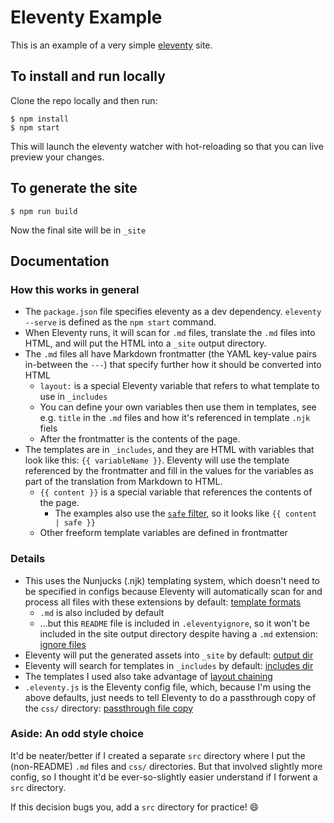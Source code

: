 # Eleventy Example

This is an example of a very simple [eleventy](https://www.11ty.dev/) site.

## To install and run locally

Clone the repo locally and then run:

```
$ npm install
$ npm start
```

This will launch the eleventy watcher with hot-reloading so that you can live preview your changes.

## To generate the site

```
$ npm run build
```

Now the final site will be in `_site`

## Documentation

### How this works in general
- The `package.json` file specifies eleventy as a dev dependency. `eleventy --serve` is defined as the `npm start` command.
- When Eleventy runs, it will scan for `.md` files, translate the `.md` files into HTML, and will put the HTML into a `_site` output directory.
- The `.md` files all have Markdown frontmatter (the YAML key-value pairs in-between the `---`) that specify further how it should be converted into HTML
  - `layout:` is a special Eleventy variable that refers to what template to use in `_includes`
  -  You can define your own variables then use them in templates, see e.g. `title` in the `.md` files and how it's referenced in template `.njk` fiels
  - After the frontmatter is the contents of the page.
- The templates are in `_includes`, and they are HTML with variables that look like this: `{{ variableName }}`. Eleventy will use the template referenced by the frontmatter and fill in the values for the variables as part of the translation from Markdown to HTML.
  - `{{ content }}` is a special variable that references the contents of the page.
    - The examples also use the [`safe` filter](https://mozilla.github.io/nunjucks/templating.html#safe), so it looks like `{{ content | safe }}`
  - Other freeform template variables are defined in frontmatter

### Details
- This uses the Nunjucks (.njk) templating system, which doesn't need to be specified in configs because Eleventy will automatically scan for and process all files with these extensions by default: [template formats](https://www.11ty.dev/docs/config/#template-formats)
  - `.md` is also included by default
  - ...but this `README` file is included in `.eleventyignore`, so it won't be included in the site output directory despite having a `.md` extension: [ignore files](https://www.11ty.dev/docs/ignores/)
- Eleventy will put the generated assets into `_site` by default: [output dir](https://www.11ty.dev/docs/config/#output-directory)
- Eleventy will search for templates in `_includes` by default: [includes dir](https://www.11ty.dev/docs/config/#directory-for-includes)
- The templates I used also take advantage of [layout chaining](https://www.11ty.dev/docs/layout-chaining/)
- `.eleventy.js` is the Eleventy config file, which, because I'm using the above defaults, just needs to tell Eleventy to do a passthrough copy of the `css/` directory: [passthrough file copy](https://www.11ty.dev/docs/copy/)

### Aside: An odd style choice

It'd be neater/better if I created a separate `src` directory where I put the (non-README) `.md` files and `css/` directories. But that involved slightly more config, so I thought it'd be ever-so-slightly easier understand if I forwent a `src` directory.

If this decision bugs you, add a `src` directory for practice! 😄
